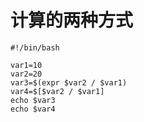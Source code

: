 # 计算的两种方式


```
#!/bin/bash

var1=10
var2=20
var3=$(expr $var2 / $var1)
var4=$[$var2 / $var1]
echo $var3
echo $var4
```
